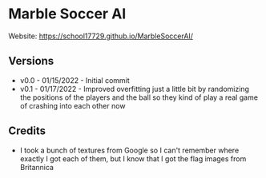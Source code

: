 # Marble Soccer AI
Website: https://school17729.github.io/MarbleSoccerAI/
## Versions
- v0.0 - 01/15/2022 - Initial commit
- v0.1 - 01/17/2022 - Improved overfitting just a little bit by randomizing 
  the positions of the players and the ball so they kind of 
  play a real game of crashing into each other now
## Credits
- I took a bunch of textures from Google so I can't remember where exactly I got
  each of them, but I know that I got the flag images from Britannica
  